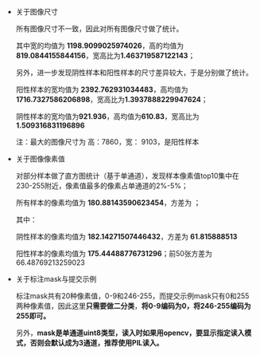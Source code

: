 - 关于图像尺寸

  所有图像尺寸不一致，因此对所有图像尺寸做了统计。

  其中宽的均值为 **1198.9099025974026**，高的均值为 **819.0844155844156**，宽高比为**1.463719587122143**；

  

  另外，进一步发现阴性样本和阳性样本的尺寸差异较大，于是分别做了统计。

  

  阳性样本的宽均值为 **2392.762931034483**，高均值为 **1716.7327586206898**，宽高比为**1.3937888229947624**；

  

  阴性样本的宽均值为**921.936**，高均值为**610.83**，宽高比为 **1.509316831196896**

  

  注：最大的图像尺寸为 高：7860，宽： 9103，是阳性样本



- 关于图像像素值

  对部分样本做了直方图统计（基于单通道），发现样本像素值top10集中在230-255附近，像素值最多的像素占单通道的2%-5%；

  所有样本的像素均值为 **180.88143590623454**，方差为 ；

  其中：

  阴性样本的像素均值为 **182.14271507446432**，方差为 **61.815888513**

  阳性样本的像素均值为 **175.44488776731296**；前50张方差为 66.48769213259023 



- 关于标注mask与提交示例

  标注mask共有20种像素值，0-9和246-255，而提交示例mask只有0和255两种像素值，因此这里**只需要做二分类**，**将0-9编码为0，将246-255编码为255即可。**

  另外，**mask是单通道uint8类型，读入时如果用opencv，要显示指定读入模式，否则会默认成为3通道，推荐使用PIL读入。**